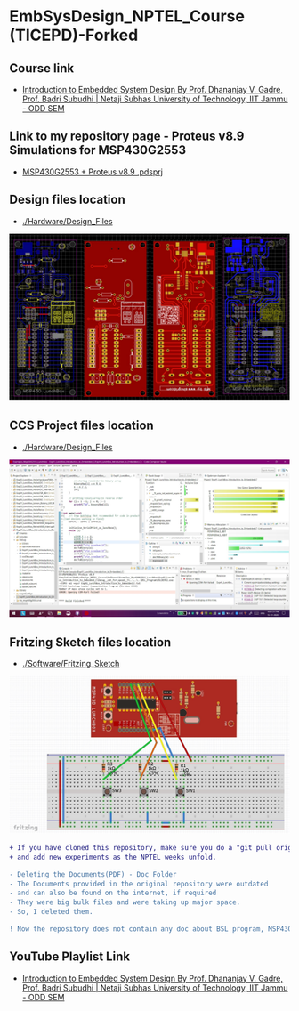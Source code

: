 # EmbSysDesign_NPTEL_Course (TICEPD)-Forked

## Course link

* [Introduction to Embedded System Design
By Prof. Dhananjay V. Gadre, Prof. Badri Subudhi   |   Netaji Subhas University of Technology, IIT Jammu - ODD SEM](https://swayam.gov.in/nd1_noc20_ee98/preview)

## Link to my repository page - Proteus v8.9 Simulations for MSP430G2553

* [MSP430G2553 + Proteus v8.9 .pdsprj](https://subhankar2000.github.io/MSP430G2553-Proteus-v8.9-Simulation/)

## Design files location 

* [./Hardware/Design_Files](./Hardware/Design_Files)

![PCB](https://github.com/Subhankar2000/EmbSysDesign_NPTEL_Course/blob/master/blob/1P.jpg?raw=true)

## CCS Project files location 

* [./Hardware/Design_Files](./Software/Examples_Msp430G2553_LunchBox)

![CCS PROJECTS](https://github.com/Subhankar2000/EmbSysDesign_NPTEL_Course/blob/master/blob/2CCS.jpg?raw=true)

## Fritzing Sketch files location 

* [./Software/Fritzing_Sketch](./Software/Fritzing_Sketch)

![FRITZING SKETCH](https://github.com/Subhankar2000/EmbSysDesign_NPTEL_Course/blob/master/blob/3F.jpg?raw=true)

```diff
+ If you have cloned this repository, make sure you do a "git pull origin master" as I update files weekly
+ and add new experiments as the NPTEL weeks unfold.
```

```diff
- Deleting the Documents(PDF) - Doc Folder
- The Documents provided in the original repository were outdated
- and can also be found on the internet, if required
- They were big bulk files and were taking up major space.
- So, I deleted them.
```

```diff
! Now the repository does not contain any doc about BSL program, MSP430 LunchBox & LaunchPad UART
```

## YouTube Playlist Link

* [Introduction to Embedded System Design
By Prof. Dhananjay V. Gadre, Prof. Badri Subudhi   |   Netaji Subhas University of Technology, IIT Jammu - ODD SEM](https://www.youtube.com/playlist?list=PLp6ek2hDcoNAxTQ7uyp68N_RpuULV-zrX)
